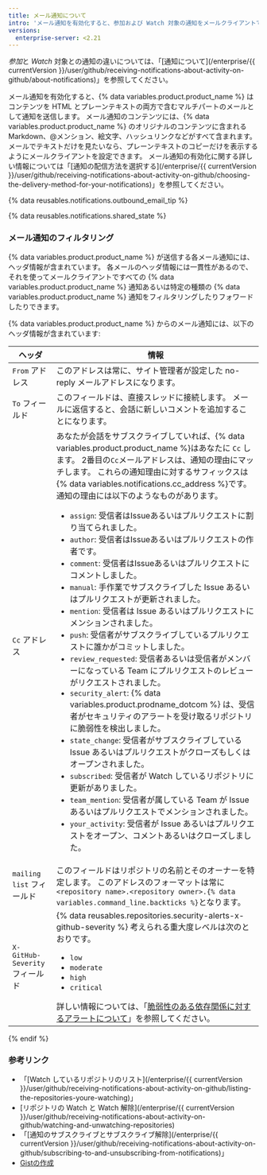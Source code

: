 ```yaml
---
title: メール通知について
intro: 'メール通知を有効化すると、参加および Watch 対象の通知をメールクライアントで受け取るようになり、メールヘッダ情報でそれらをフィルタリングできます。'
versions:
  enterprise-server: <2.21
---
```


*参加*と *Watch* 対象との通知の違いについては、「[通知について](/enterprise/{{ currentVersion }}/user/github/receiving-notifications-about-activity-on-github/about-notifications)」を参照してください。

メール通知を有効化すると、{% data variables.product.product_name %} はコンテンツを HTML とプレーンテキストの両方で含むマルチパートのメールとして通知を送信します。 メール通知のコンテンツには、{% data variables.product.product_name %} のオリジナルのコンテンツに含まれる Markdown、@メンション、絵文字、ハッシュリンクなどがすべて含まれます。 メールでテキストだけを見たいなら、プレーンテキストのコピーだけを表示するようにメールクライアントを設定できます。 メール通知の有効化に関する詳しい情報については「[通知の配信方法を選択する](/enterprise/{{ currentVersion }}/user/github/receiving-notifications-about-activity-on-github/choosing-the-delivery-method-for-your-notifications)」を参照してください。

{% data reusables.notifications.outbound_email_tip %}

{% data reusables.notifications.shared_state %}

### メール通知のフィルタリング

{% data variables.product.product_name %} が送信する各メール通知には、ヘッダ情報が含まれています。 各メールのヘッダ情報には一貫性があるので、それを使ってメールクライアントですべての {% data variables.product.product_name %} 通知あるいは特定の種類の {% data variables.product.product_name %} 通知をフィルタリングしたりフォワードしたりできます。

{% data variables.product.product_name %} からのメール通知には、以下のヘッダ情報が含まれています:

| ヘッダ                                                       | 情報                                                                                                                                                                                                                                                                |
| --------------------------------------------------------- | ----------------------------------------------------------------------------------------------------------------------------------------------------------------------------------------------------------------------------------------------------------------- |
| `From` アドレス                                               | このアドレスは常に、サイト管理者が設定した no-reply メールアドレスになります。                                                                                                                                                                                                                      |
| `To` フィールド                                                | このフィールドは、直接スレッドに接続します。 メールに返信すると、会話に新しいコメントを追加することになります。                                                                                                                                                                                                          |
| `Cc` アドレス                                                 | あなたが会話をサブスクライブしていれば、{% data variables.product.product_name %}はあなたに `Cc` します。 2番目の`Cc`メールアドレスは、通知の理由にマッチします。 これらの通知理由に対するサフィックスは{% data variables.notifications.cc_address %}です。 通知の理由には以下のようなものがあります。 <ul><li>`assign`: 受信者はIssueあるいはプルリクエストに割り当てられました。</li><li>`author`: 受信者はIssueあるいはプルリクエストの作者です。</li><li>`comment`: 受信者はIssueあるいはプルリクエストにコメントしました。</li><li>`manual`: 手作業でサブスクライブした Issue あるいはプルリクエストが更新されました。</li><li>`mention`: 受信者は Issue あるいはプルリクエストにメンションされました。</li><li>`push`: 受信者がサブスクライブしているプルリクエストに誰かがコミットしました。</li><li>`review_requested`: 受信者あるいは受信者がメンバーになっている Team にプルリクエストのレビューがリクエストされました。</li><li>`security_alert`: {% data variables.product.prodname_dotcom %} は、受信者がセキュリティのアラートを受け取るリポジトリに脆弱性を検出しました。</li><li>`state_change`: 受信者がサブスクライブしている Issue あるいはプルリクエストがクローズもしくはオープンされました。</li><li>`subscribed`: 受信者が Watch しているリポジトリに更新がありました。</li><li>`team_mention`: 受信者が属している Team が Issue あるいはプルリクエストでメンションされました。</li><li>`your_activity`: 受信者が Issue あるいはプルリクエストをオープン、コメントあるいはクローズしました。</li></ul>                                    |
| `mailing list` フィールド                                      | このフィールドはリポジトリの名前とそのオーナーを特定します。 このアドレスのフォーマットは常に`<repository name>.<repository owner>.{% data variables.command_line.backticks %}`となります。                                                                                                               |{% if currentVersion ver_gt "enterprise-server@2.19" % %}
| `X-GitHub-Severity`フィールド                                  | {% data reusables.repositories.security-alerts-x-github-severity %} 考えられる重大度レベルは次のとおりです。<ul><li>`low`</li><li>`moderate`</li><li>`high`</li><li>`critical`</li></ul>詳しい情報については、「[脆弱性のある依存関係に対するアラートについて](/github/managing-security-vulnerabilities/about-alerts-for-vulnerable-dependencies)」を参照してください。 
{% endif %}

### 参考リンク

- 「[Watch しているリポジトリのリスト](/enterprise/{{ currentVersion }}/user/github/receiving-notifications-about-activity-on-github/listing-the-repositories-youre-watching)」
- [リポジトリの Watch と Watch 解除](/enterprise/{{ currentVersion }}/user/github/receiving-notifications-about-activity-on-github/watching-and-unwatching-repositories)
- 「[通知のサブスクライブとサブスクライブ解除](/enterprise/{{ currentVersion }}/user/github/receiving-notifications-about-activity-on-github/subscribing-to-and-unsubscribing-from-notifications)」
- [Gistの作成](/articles/creating-gists)
